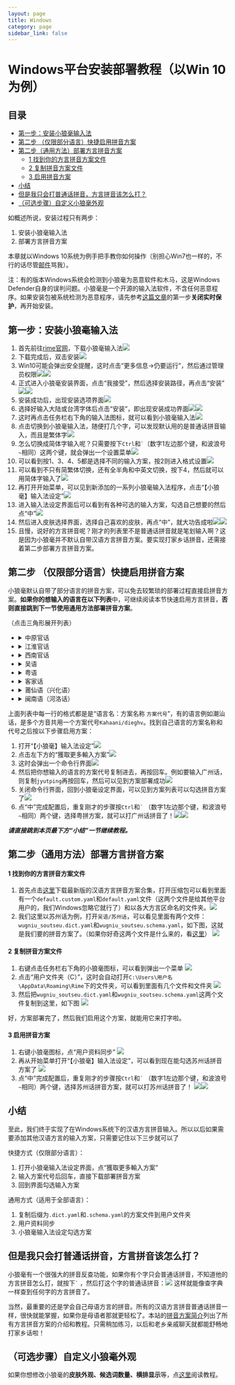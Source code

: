 ```yaml
---
layout: page
title: Windows
category: page
sidebar_link: false
---
```


# Windows平台安装部署教程（以Win 10为例）

## 目录

- [第一步：安装小狼毫输入法](#第一步安装小狼毫输入法)
- [第二步 （仅限部分语言）快捷启用拼音方案](#第二步-仅限部分语言快捷启用拼音方案)
- [第二步（通用方法）部署方言拼音方案](#第二步通用方法部署方言拼音方案)
  - [1 找到你的方言拼音方案文件](#1-找到你的方言拼音方案文件)
  - [2 复制拼音方案文件](#2-复制拼音方案文件)
  - [3 启用拼音方案](#3-启用拼音方案)
- [小结](#小结)
- [但是我只会打普通话拼音，方言拼音该怎么打？](#但是我只会打普通话拼音方言拼音该怎么打)
- [（可选步骤）自定义小狼毫外观](#可选步骤自定义小狼毫外观)

如概述所说，安装过程只有两步：

1. 安装小狼毫输入法
2. 部署方言拼音方案

本章就以Windows 10系统为例手把手教你如何操作（别担心Win7也一样的，不行的话尽管[邮件](mailto:laubonghaudoi@qq.com)骂我）。

注：有的版本Windows系统会检测到小狼毫为恶意软件和木马，这是Windows Defender自身的误判问题。小狼毫是一个开源的输入法软件，不含任何恶意程序。如果安装包被系统检测为恶意程序，请先参考[这篇文章](https://zhuanlan.zhihu.com/p/30675056)的第一步**关闭实时保护**，再开始安装。

## 第一步：安装小狼毫输入法

1. 首先前往[rime官网](https://rime.im/)，下载小狼毫输入法![](.\win\win1.png)
2. 下载完成后，双击安装![](.\win\win2.jpg)
3. Win10可能会弹出安全提醒，这时点击“更多信息→仍要运行”，然后通过管理员权限![](.\win\win3.jpg)![](.\win\win4.jpg)
4. 正式进入小狼毫安装界面，点击“我接受”，然后选择安装路径，再点击“安装”![](.\win\win5.jpg)![](.\win\win6.png)
5. 安装成功后，出现安装选项界面![](.\win\win7.jpg)
6. 选择好输入大陆或台湾字体后点击“安装”，即出现安装成功界面![](.\win\win8.png)![](.\win\win9.png)
7. 这时再点击任务栏右下角的输入法图标，就可以看到小狼毫输入法![](.\win\win12.png)
8. 点击切换到小狼毫输入法，随便打几个字，可以发现默认用的是普通话拼音输入，而且是繁体字![](.\win\win13.png)
9. 怎么切换成简体字输入呢？只需要按下`Ctrl`和<code>`</code>（数字1左边那个键，和波浪号<code>~</code>相同）这两个键，就会弹出一个设置菜单![](.\win\win14.png)
10. 可以看到按1、3、4、5都是选择不同的输入方案，按2则进入格式设置![](.\win\win15.png)
11. 可以看到不只有简繁体切换，还有全半角和中英文切换，按下4，然后就可以用简体字输入了![](.\win\win16.png)
12. 再打开开始菜单，可以见到新添加的一系列小狼毫输入法程序，点击“【小狼毫】输入法设定”![](.\win\win11.png)
13. 进入输入法设定界面后可以看到有各种可选的输入方案，勾选自己想要的然后点“中”![](.\win\win36.png)
14. 然后进入皮肤选择界面，选择自己喜欢的皮肤，再点“中”，就大功告成啦![](.\win\win18.jpg)![](.\win\win18.png)
15. 且慢，说好的方言拼音呢？刚才的列表里不是普通话拼音就是笔划输入啊？这是因为小狼毫并不默认自带汉语方言拼音方案。要实现打家乡话拼音，还需接着第二步部署方言拼音方案。

## 第二步 （仅限部分语言）快捷启用拼音方案

小狼毫默认自带了部分语言的拼音方案，可以免去较繁琐的部署过程直接启拼音方案。**如果你的想输入的语言在以下列表**中，可继续阅读本节快速启用方言拼音，**否则直接跳到下一节使用通用方法部署拼音方案**。

（点击三角形展开列表）
<ul>
    <li>
        <details>
            <summary>中原官话</summary>
            <ul>
                <li>洛阳话：洛陽羅馬字 <code>Patricivs/lakyang</code></li>
                <li>郑州话：中州羅馬字 <code>lotem/rime-zhung</code></li>
                <li>枣庄话：嶧州話傳統羅馬字 <code>tsauibusato/yihdjoouhuah</code></li>
            </ul>
        </details>
    </li>
    <li>
        <details>
            <summary>江淮官话</summary>
            <ul>
                <li>南京话：南京話拼音输入法 <code>uliloewi/lang2jin1</code></li>
                <li>黄冈话 - 黄孝片 <code>yuxifongfei/hubehua</code></li>
                <li>鄂城话 - 黄孝片 <code>yuxifongfei/hubehua</code></li>
            </ul>
        </details>
    </li>
    <li>
        <details>
            <summary>西南官话</summary>
            <ul>
                <li>通用四川话 - 蜀拼通音 <code>Papnas/shupin</code></li>
                <li>成都话 - 蜀拼-成都 <code>Papnas/shupin</code></li>
                <li>重庆话 - 蜀拼-重慶 <code>Papnas/shupin</code></li>
                <li>宜宾话 - 蜀拼-宜賓 <code>Papnas/shupin</code></li>
                <li>贵阳话  蜀拼-貴陽 <code>Papnas/shupin</code></li>
                <li>自贡话 - 蜀拼-自貢 <code>Papnas/shupin</code></li>
                <li>武汉话 - 武漢 <code>yuxifongfei/hubehua</code></li>
            </ul>
        </details>
    </li>
    <li>
        <details>
            <summary>吴语</summary>
            <ul>
                <li>苏州话：吳語（蘇州） <code>NGLI/rime-wugniu_soutseu</code></li>
                <li>上海话：吳語（上海） <code>NGLI/rime-wugniu_zaonhe</code></li>
                <li>松江话：吳語（松江） <code>NGLI/rime-wugniu_zaonhe</code></li>
                <li>宁波话：吳語（寧波） <code>NGLI/rime-wugniu_gninpou</code></li>
                <li>桐乡话：吳語（桐鄉） <code>NGLI/rime-wugniu_kashin</code></li>
                <li>海宁话：吳語（海寧） <code>NGLI/rime-wugniu_kashin</code></li>
                <li>海盐话：吳語（海鹽） <code>NGLI/rime-wugniu_kashin</code></li>
                <li>嘉兴话：吳語（嘉興） <code>NGLI/rime-wugniu_kashin</code></li>
                <li>嘉善话：吳語（嘉善） <code>NGLI/rime-wugniu_kashin</code></li>
            </ul>
        </details>
    </li>
    <li>
        <details>
            <summary>粤语</summary>
            <ul>
                <li>广州话：粤拼 <code>jyutping</code></li>
                <li>南宁话：南寧白話輸入方案 <code>leimaau/naamning_jyutping</code></li>
                <li>藤县话：粵語勾漏片藤县白话 <code>cryptogun/gaulau_jyutping</code></li>
            </ul>
        </details>
    </li>
    <li>
        <details>
            <summary>客家话</summary>
            <ul>
                <li>客家话通音：客語 <code>syndict/hakka</code></li>
                <li>梅县话：客語-梅縣 <code>syndict/hakka</code></li>
            </ul>
        </details>
    </li>
    <li>
        <details>
            <summary>莆仙语（兴化语）</summary>
            <ul>
                <li>莆田话：興化語莆田城關話 <code>Yaryou/HinghuaFactory</code></li>
            </ul>
        </details>
    </li>
    <li>
        <details>
            <summary>闽南语（河洛话）</summary>
            <ul>
                <li>厦门话：閩南語廈門音 <code>a-thok/rime-hokkien</code></li>
                <li>台湾话：閩南語臺灣音 <code>a-thok/rime-hokkien</code></li>
                <li>漳州话：閩南語漳州音 <code>a-thok/rime-hokkien</code></li>
                <li> 泉州话：閩南語泉州音 <code>a-thok/rime-hokkien</code></li>
                <li>潮州话：潮語拼音（潮州） <code>Kahaani/dieghv</code></li>
                <li>汕头话：潮語拼音（汕頭） <code>Kahaani/dieghv</code></li>
                <li>潮阳话：潮語拼音（潮陽） <code>Kahaani/dieghv</code></li>
                <li>揭阳话：潮語拼音（揭陽） <code>Kahaani/dieghv</code></li>
                <li>澄海话：潮語拼音（澄海） <code>Kahaani/dieghv</code></li>
                <li>饶平话：潮語拼音（饒平） <code>Kahaani/dieghv</code></li>
            </ul>
        </details>
    </li>
</ul>

上面列表中每一行的格式都是是“语言名：方案名称 `方案代号`”，有的语言例如潮汕话，是多个方音共用一个方案代号`Kahaani/dieghv`。找到自己语言的方案名称和代号之后按以下步骤启用方案：
1. 打开“【小狼毫】输入法设定”![](.\win\win11.png)
2. 点击左下方的“獲取更多輸入方案”![](.\win\win37.png)
3. 这时会弹出一个命令行界面![](.\win\win38.png)
4. 然后把你想输入的语言的方案代号复制进去，再按回车。例如要输入广州话，则复制`jyutping`再按回车，然后可以见到方案部署成功![](.\win\win39.png)
5. 关闭命令行界面，回到小狼毫设定界面，可以见到方案列表可以勾选拼音方案了![](.\win\win40.png)
6. 点“中”完成配置后，重复刚才的步骤按`Ctrl`和<code>`</code> （数字1左边那个键，和波浪号<code>~</code>相同）两个键，选择粤拼方案，就可以打广州话拼音了！![](.\win\win41.png)![](.\win\win42.png)

***请直接跳到本页最下方“小结”一节继续教程。***


## 第二步（通用方法）部署方言拼音方案

#### 1 找到你的方言拼音方案文件

1. 首先点击[这里](https://www.icloud.com/iclouddrive/0avr_qtfuyJ2i5CHseRsR9yZg#download)下载最新版的汉语方言拼音方案合集，打开压缩包可以看到里面有一个`default.custom.yaml`和`default.yaml`文件（这两个文件是给其他平台用户的，我们Windows忽略它就行了）和以各大方言区命名的文件夹。![](.\win\win2.png)
2. 我们这里以苏州话为例，打开`吴语/苏州话`，可以看见里面有两个文件：`wugniu_soutseu.dict.yaml`和`wugniu_soutseu.schema.yaml`，如下图，这就是我们要的拼音方案了。（如果你好奇这两个文件是什么来的，看[这里](../blog/faq.md)）
   ![](.\win\win10.png)

#### 2 复制拼音方案文件

1. 右键点击任务栏右下角的小狼毫图标，可以看到弹出一个菜单
![](.\win\win17.png)
2. 点击“用户文件夹（C）”，这时会自动打开`C:\Users\用户名\AppData\Roaming\Rime`下的文件夹，可以看到里面有几个文件和文件夹
![](.\win\win19.png)
3. 然后把`wugniu_soutseu.dict.yaml`和`wugniu_soutseu.schema.yaml`这两个文件复制到这里，如下图
![](.\win\win20.png)

好，方案部署完了，然后我们启用这个方案，就能用它来打字啦。

#### 3 启用拼音方案

1. 右键小狼毫图标，点“用户资料同步”
![](.\win\win21.png)
2. 再从开始菜单打开“【小狼毫】输入法设定”，可以看到现在能勾选苏州话拼音方案了
![](.\win\win22.png)
3. 点“中”完成配置后，重复刚才的步骤按`Ctrl`和<code>`</code> （数字1左边那个键，和波浪号<code>~</code>相同）两个键，选择苏州话拼音方案，就可以打苏州话拼音了！
![](.\win\win23.png)![](.\win\win24.png)

## 小结

至此，我们终于实现了在Windows系统下的汉语方言拼音输入。所以以后如果需要添加其他汉语方言的输入方案，只需要记住以下三步就可以了

快捷方式（仅限部分语言）：
1. 打开小狼毫输入法设定界面，点“獲取更多輸入方案”
2. 输入方案代号后回车，直接下载部署拼音方案
3. 回到界面勾选输入方案

通用方式（适用于全部语言）： 
1. 复制后缀为`.dict.yaml`和`.schema.yaml`的方案文件到用户文件夹
2. 用户资料同步
3. 小狼毫输入法设定勾选方案

## 但是我只会打普通话拼音，方言拼音该怎么打？

小狼毫有一个很强大的拼音反查功能，如果你有个字只会普通话拼音，不知道他的方言拼音怎么打，就按下<code>`</code> ，然后打这个字的普通话拼音：![](.\win\win32.png)
这样就能像查字典一样查到任何字的方言拼音了。

当然，最重要的还是学会自己母语方言的拼音。所有的汉语方言拼音普通话拼音一样，很快就能掌握，如果你是母语者那就更轻松了。本站的[拼音方案简介](../blog/schema.md)列出了所有方言拼音方案的介绍和教程。只需稍加练习，以后和老乡亲戚聊天就都能舒畅地打家乡话啦！

## （可选步骤）自定义小狼毫外观

如果你想修改小狼毫的**皮肤外观、候选词数量、横排显示**等，点[这里](./windows_custom.md)阅读教程。
